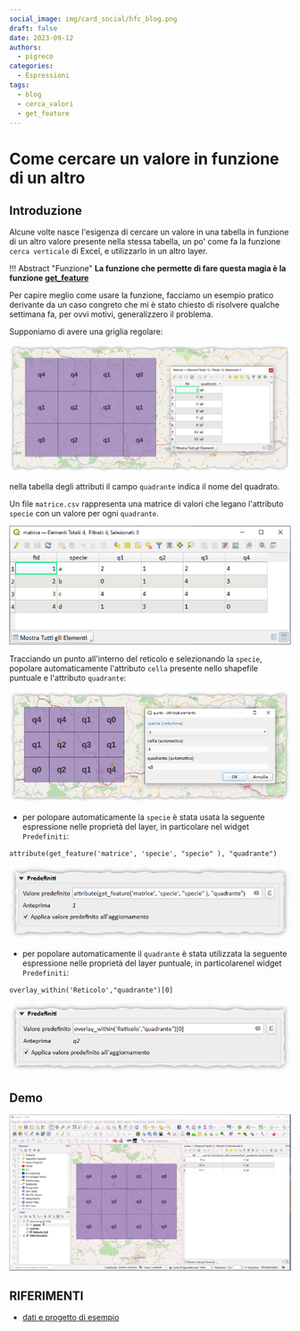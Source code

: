 ```yaml
---
social_image: img/card_social/hfc_blog.png
draft: false
date: 2023-09-12
authors:
  - pigreco
categories:
  - Espressioni
tags:
  - blog
  - cerca_valori
  - get_feature
---
```


# Come cercare un valore in funzione di un altro

## Introduzione

Alcune volte nasce l'esigenza di cercare un valore in una tabella in funzione di un altro valore presente nella stessa tabella, un po' come fa la funzione `cerca verticale` di Excel, e utilizzarlo in un altro layer.

!!! Abstract "Funzione"
    **La funzione che permette di fare questa magia è la funzione [get_feature](../../../gr_funzioni/record_e_attributi/record_e_attributi_unico.md#get_feature)**

<!-- more -->

Per capire meglio come usare la funzione, facciamo un esempio pratico derivante da un caso congreto che mi è stato chiesto di risolvere qualche settimana fa, per ovvi motivi, generalizzero il problema.

Supponiamo di avere una griglia regolare:

[![](./img_01.png)](./img_01.png)

nella tabella degli attributi il campo `quadrante` indica il nome del quadrato.

Un file `matrice.csv` rappresenta una matrice di valori che legano l'attributo `specie` con un valore per ogni `quadrante`.

[![](./img_02.png)](./img_02.png)

Tracciando un punto all'interno del reticolo e selezionando la `specie`, popolare automaticamente l'attributo `cella` presente nello shapefile puntuale e l'attributo `quadrante`:

[![](./img_03.png)](./img_03.png)

- per polopare automaticamente la `specie` è stata usata la seguente espressione nelle proprietà del layer, in particolare nel widget `Predefiniti`:

```
attribute(get_feature('matrice', 'specie', "specie" ), "quadrante")
```

[![](./img_04.png)](./img_04.png)

- per popolare automaticamente il `quadrante` è stata utilizzata la seguente espressione nelle proprietà del layer puntuale, in particolarenel widget `Predefiniti`:

```
overlay_within('Reticolo',"quadrante")[0]
```

[![](./img_05.png)](./img_05.png)

## Demo

[![](./demo.gif)](./demo.gif)

## RIFERIMENTI

- [dati e progetto di esempio](./cerca_valore.zip)

